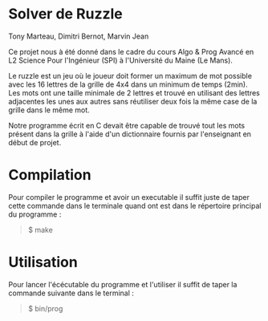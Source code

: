 Solver de Ruzzle
===============

Tony Marteau, Dimitri Bernot, Marvin Jean

Ce projet nous à été donné dans le cadre du cours Algo & Prog Avancé en L2 Science Pour l\'Ingénieur (SPI) à l'Université du Maine (Le Mans).

Le ruzzle est un jeu où le joueur doit former un maximum de mot possible avec les 16 lettres de la grille de 4x4 dans un minimum de temps (2min). Les mots ont une taille minimale de 2 lettres et trouvé en utilisant des lettres adjacentes les unes aux autres sans réutiliser deux fois la même case de la grille dans le même mot.

Notre programme écrit en C devait être capable de trouvé tout les mots présent dans la grille à l'aide d'un dictionnaire fournis par l'enseignant en début de projet.

Compilation
===============

Pour compiler le programme et avoir un executable il suffit juste de taper cette commande dans le terminale quand ont est dans le répertoire principal du programme :

> $ make

Utilisation
===============

Pour lancer l\'écécutable du programme et l'utiliser il suffit de taper la commande suivante dans le terminal :

> $ bin/prog

